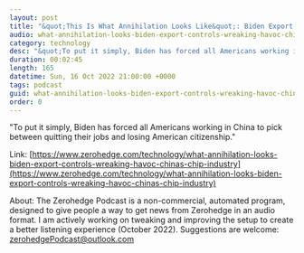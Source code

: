 ```yaml
---
layout: post
title: "&quot;This Is What Annihilation Looks Like&quot;: Biden Export Controls 'Wreaking Havoc' On China's Chip Industry"
audio: what-annihilation-looks-biden-export-controls-wreaking-havoc-chinas-chip-industry-0
category: technology
desc: "&quot;To put it simply, Biden has forced all Americans working in China to pick between quitting their jobs and losing American citizenship.&quot;"
duration: 00:02:45
length: 165
datetime: Sun, 16 Oct 2022 21:00:00 +0000
tags: podcast
guid: what-annihilation-looks-biden-export-controls-wreaking-havoc-chinas-chip-industry-0
order: 0
---
```

&quot;To put it simply, Biden has forced all Americans working in China to pick between quitting their jobs and losing American citizenship.&quot;

Link: [https://www.zerohedge.com/technology/what-annihilation-looks-biden-export-controls-wreaking-havoc-chinas-chip-industry](https://www.zerohedge.com/technology/what-annihilation-looks-biden-export-controls-wreaking-havoc-chinas-chip-industry)

About: The Zerohedge Podcast is a non-commercial, automated program, designed to give people a way to get news from Zerohedge in an audio format.  I am actively working on tweaking and improving the setup to create a better listening experience (October 2022).  Suggestions are welcome: [zerohedgePodcast@outlook.com](mailto:zerohedgePodcast@outlook.com)